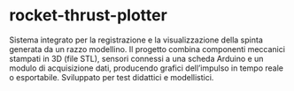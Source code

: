# rocket-thrust-plotter
Sistema integrato per la registrazione e la visualizzazione della spinta generata da un razzo modellino.
Il progetto combina componenti meccanici stampati in 3D (file STL), sensori connessi a una scheda Arduino e un modulo di acquisizione dati, producendo grafici dell’impulso in tempo reale o esportabile.
Sviluppato per test didattici e modellistici.
